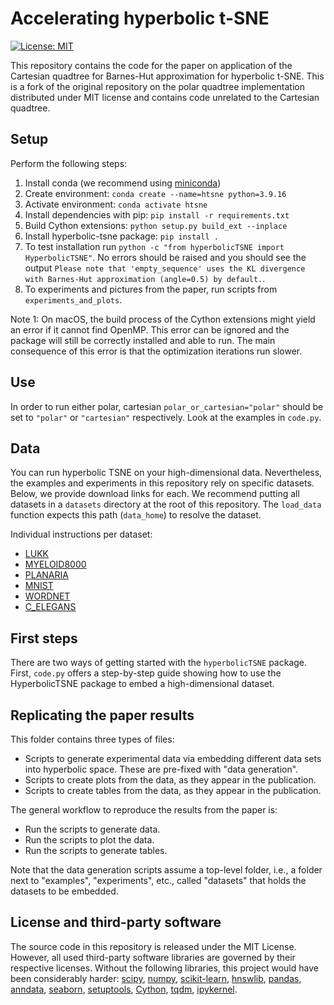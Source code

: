 # Accelerating hyperbolic t-SNE

[![License: MIT](https://img.shields.io/badge/License-MIT-yellow.svg)](https://opensource.org/licenses/MIT)

This repository contains the code for the paper on application of the Cartesian quadtree for Barnes-Hut approximation for hyperbolic t-SNE. This is a fork of the original repository on the polar quadtree implementation distributed under MIT license and contains code unrelated to the Cartesian quadtree.

## Setup

Perform the following steps:

1. Install conda (we recommend using [miniconda](https://docs.conda.io/projects/miniconda/en/latest/))
2. Create environment: `conda create --name=htsne python=3.9.16`
3. Activate environment: `conda activate htsne`
4. Install dependencies with pip: `pip install -r requirements.txt`
5. Build Cython extensions: `python setup.py build_ext --inplace`
6. Install hyperbolic-tsne package: `pip install .`
7. To test installation run `python -c "from hyperbolicTSNE import HyperbolicTSNE"`. No errors should be raised and you should see the output `Please note that 'empty_sequence' uses the KL divergence with Barnes-Hut approximation (angle=0.5) by default.`.
8. To experiments and pictures from the paper, run scripts from `experiments_and_plots`.

Note 1: 
On macOS, the build process of the Cython extensions might yield an error if it cannot find OpenMP.
This error can be ignored and the package will still be correctly installed and able to run. 
The main consequence of this error is that the optimization iterations run slower.

## Use

In order to run either polar, cartesian `polar_or_cartesian="polar"` should be set to `"polar"` or `"cartesian"` respectively.
Look at the examples in `code.py`.

## Data

You can run hyperbolic TSNE on your high-dimensional data. 
Nevertheless, the examples and experiments in this repository rely on specific datasets. 
Below, we provide download links for each. 
We recommend putting all datasets in a `datasets` directory at the root of this repository.
The `load_data` function expects this path (`data_home`) to resolve the dataset.

Individual instructions per dataset:
- [LUKK](https://www.ebi.ac.uk/biostudies/arrayexpress/studies/E-MTAB-62)
- [MYELOID8000](https://github.com/scverse/scanpy_usage/tree/master/170430_krumsiek11)
- [PLANARIA](https://shiny.mdc-berlin.de/psca/)
- [MNIST](https://yann.lecun.com/exdb/mnist/)
- [WORDNET](https://github.com/facebookresearch/poincare-embeddings)
- [C_ELEGANS](https://github.com/Munfred/wormcells-data/releases)

## First steps

There are two ways of getting started with the `hyperbolicTSNE` package.
First, `code.py` offers a step-by-step guide showing how to use the HyperbolicTSNE package to embed a high-dimensional dataset.

## Replicating the paper results

This folder contains three types of files:
- Scripts to generate experimental data via embedding different data sets into hyperbolic space. These are pre-fixed with "data generation". 
- Scripts to create plots from the data, as they appear in the publication.
- Scripts to create tables from the data, as they appear in the publication.

The general workflow to reproduce the results from the paper is:
- Run the scripts to generate data.
- Run the scripts to plot the data.
- Run the scripts to generate tables.

Note that the data generation scripts assume a top-level folder, i.e., a folder next to "examples", "experiments", etc., called "datasets" that holds the datasets to be embedded.

## License and third-party software
The source code in this repository is released under the MIT License. However, all used third-party software libraries are governed by their respective licenses. Without the following libraries, this project would have been considerably harder: 
[scipy](https://scipy.org),
[numpy](https://numpy.org),
[scikit-learn](https://scikit-learn.org/stable/),
[hnswlib](https://github.com/nmslib/hnswlib),
[pandas](https://pandas.pydata.org),
[anndata](https://anndata.readthedocs.io/en/latest/),
[seaborn](https://seaborn.pydata.org),
[setuptools](https://github.com/pypa/setuptools),
[Cython](https://cython.org),
[tqdm](https://github.com/tqdm/tqdm),
[ipykernel](https://ipython.org).
